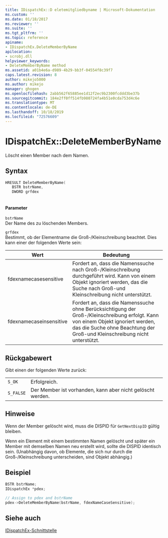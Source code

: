 ```yaml
---
title: IDispatchEx::D eletemitgliedbyname | Microsoft-Dokumentation
ms.custom: ''
ms.date: 01/18/2017
ms.reviewer: ''
ms.suite: ''
ms.tgt_pltfrm: ''
ms.topic: reference
apiname:
- IDispatchEx.DeleteMemberByName
apilocation:
- scrobj.dll
helpviewer_keywords:
- DeleteMemberByName method
ms.assetid: a01b4e6a-d989-4b29-bb3f-04554f8c39f7
caps.latest.revision: 8
author: mikejo5000
ms.author: mikejo
manager: ghogen
ms.openlocfilehash: 2abb562f65885ee1d12f2ec9b2300fcddd3be37b
ms.sourcegitcommit: 184e2ff0ff514fb980724fa4b51e0cda753d4c6e
ms.translationtype: MT
ms.contentlocale: de-DE
ms.lasthandoff: 10/18/2019
ms.locfileid: "72576609"
---
```

# <a name="idispatchexdeletememberbyname"></a>IDispatchEx::DeleteMemberByName
Löscht einen Member nach dem Namen.  
  
## <a name="syntax"></a>Syntax  
  
```cpp
HRESULT DeleteMemberByName(  
   BSTR bstrName,  
   DWORD grfdex  
  
```  
  
#### <a name="parameters"></a>Parameter  
 `bstrName`  
 Der Name des zu löschenden Members.  
  
 `grfdex`  
 Bestimmt, ob der Elementname die Groß-/Kleinschreibung beachtet. Dies kann einer der folgenden Werte sein:  
  
|Wert|Bedeutung|  
|-----------|-------------|  
|fdexnamecasesensitive|Fordert an, dass die Namenssuche nach Groß-/Kleinschreibung durchgeführt wird. Kann von einem Objekt ignoriert werden, das die Suche nach Groß-und Kleinschreibung nicht unterstützt.|  
|fdexnamecaseinsensitive|Fordert an, dass die Namenssuche ohne Berücksichtigung der Groß-/Kleinschreibung erfolgt. Kann von einem Objekt ignoriert werden, das die Suche ohne Beachtung der Groß-und Kleinschreibung nicht unterstützt.|  
  
## <a name="return-value"></a>Rückgabewert  
 Gibt einen der folgenden Werte zurück:  
  
|||  
|-|-|  
|`S_OK`|Erfolgreich.|  
|`S_FALSE`|Der Member ist vorhanden, kann aber nicht gelöscht werden.|  
  
## <a name="remarks"></a>Hinweise  
 Wenn der Member gelöscht wird, muss die DISPID für `GetNextDispID` gültig bleiben.  
  
 Wenn ein Element mit einem bestimmten Namen gelöscht und später ein Member mit demselben Namen neu erstellt wird, sollte die DISPID identisch sein. (Unabhängig davon, ob Elemente, die sich nur durch die Groß-/Kleinschreibung unterscheiden, sind Objekt abhängig.)  
  
## <a name="example"></a>Beispiel  
  
```cpp
BSTR bstrName;  
IDispatchEx *pdex;  
  
// Assign to pdex and bstrName  
pdex->DeleteMemberByName(bstrName, fdexNameCaseSensitive);  
```  
  
## <a name="see-also"></a>Siehe auch  
 [IDispatchEx-Schnittstelle](../../winscript/reference/idispatchex-interface.md)